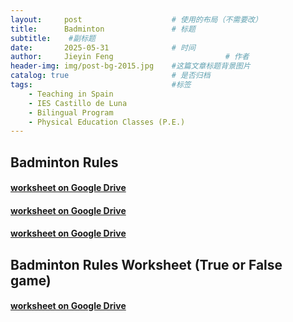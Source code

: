 ```yaml
---
layout:     post   				    # 使用的布局（不需要改）
title:      Badminton 				# 标题 
subtitle:    #副标题
date:       2025-05-31				# 时间
author:     Jieyin Feng 						# 作者
header-img: img/post-bg-2015.jpg 	#这篇文章标题背景图片
catalog: true 						# 是否归档
tags:								#标签
    - Teaching in Spain 
    - IES Castillo de Luna
    - Bilingual Program
    - Physical Education Classes (P.E.)
---
```


## Badminton Rules
#### [worksheet on Google Drive](https://drive.google.com/file/d/1X2EC4bV2aGupQ3CMen-IFq7CSSadZXi2/view?usp=sharing)
#### [worksheet on Google Drive](https://drive.google.com/file/d/1vEhgX4eXhSdMhJlF6HMk_gd875KcyRPf/view?usp=sharing)
#### [worksheet on Google Drive](https://drive.google.com/file/d/1dOMZsxFByVbmCKl6mojiq4BO90TcTjqb/view?usp=sharing)

## Badminton Rules Worksheet (True or False game)
#### [worksheet on Google Drive](https://docs.google.com/document/d/1cZR8XnzIEYWzqRBPB8tUpY1TWSpMWOmO/edit?usp=sharing&ouid=103086183032334531092&rtpof=true&sd=true)
